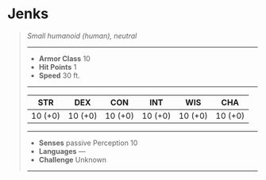 # Jenks
>*Small humanoid (human), neutral*
>___
>- **Armor Class** 10
>- **Hit Points** 1
>- **Speed** 30 ft.
>___
>|STR|DEX|CON|INT|WIS|CHA|
>|:---:|:---:|:---:|:---:|:---:|:---:|
>|10 (+0)|10 (+0)|10 (+0)|10 (+0)|10 (+0)|10 (+0)|
>___
>- **Senses** passive Perception 10
>- **Languages** —
>- **Challenge** Unknown
>___